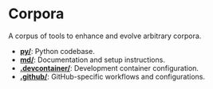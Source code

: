 # Corpora

A corpus of tools to enhance and evolve arbitrary corpora.

- [**py/**](py/README.md): Python codebase.
- [**md/**](md/README.md): Documentation and setup instructions.
- [**.devcontainer/**](.devcontainer/README.md): Development container configuration.
- [**.github/**](.github/README.md): GitHub-specific workflows and configurations.
